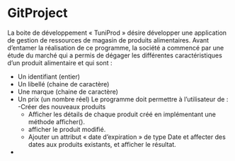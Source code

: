 # GitProject
La boite de développement « TuniProd » désire développer une application de gestion
de ressources de magasin de produits alimentaires.
Avant d’entamer la réalisation de ce programme, la société a commencé par une étude du
marché qui a permis de dégager les différentes caractéristiques d’un produit alimentaire et qui
sont :
- Un identifiant (entier)
- Un libellé (chaine de caractère)
- Une marque (chaine de caractère)
- Un prix (un nombre réel)
  Le programme doit permettre à l’utilisateur de :
  -Créer des nouveaux produits
  - Afficher les détails de chaque produit créé en implémentant une méthode afficher().
  - afficher le produit modifié.
  - Ajouter un attribut « date d’expiration » de type Date et affecter des dates aux produits
existants, et afficher le résultat.
- 
